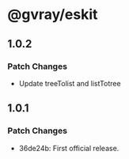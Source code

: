 # @gvray/eskit

## 1.0.2

### Patch Changes

- Update treeTolist and listTotree

## 1.0.1

### Patch Changes

- 36de24b: First official release.
